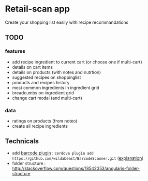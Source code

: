 # Retail-scan app

Create your shopping list easily with recipe recommandations

## TODO

### features

- add recipe ingredient to current cart (or choose one if multi-cart)
- details on cart items
- details on products (with notes and nutrtion)
- suggested recipes on shoppinglist
- products and recipes history
- most common ingredients in ingredient grid
- breadcumbs on ingredient grid
- change cart modal (and multi-cart)

### data

- ratings on products (from noteo)
- create all recipe ingredients

## Technicals

- add [barcode plugin](https://github.com/wildabeast/BarcodeScanner) : ```cordova plugin add https://github.com/wildabeast/BarcodeScanner.git``` ([explanation](http://stackoverflow.com/questions/20548106/how-to-install-barcodescanner-plugin-on-cordova-phonegap-eclipse-for-android-a))
- folder structure : http://stackoverflow.com/questions/18542353/angularjs-folder-structure

